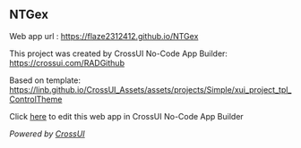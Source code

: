 ## NTGex
Web app url : https://flaze2312412.github.io/NTGex

This project was created by CrossUI No-Code App Builder: https://crossui.com/RADGithub

Based on template: https://linb.github.io/CrossUI_Assets/assets/projects/Simple/xui_project_tpl_ControlTheme

Click [here](https://crossui.com/RADGithub/#!from=github&owner=flaze2312412&repo=NTGex) to edit this web app in CrossUI No-Code App Builder

<i>Powered by [CrossUI](https://crossui.com)</i>
